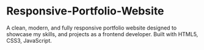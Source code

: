 # Responsive-Portfolio-Website
A clean, modern, and fully responsive portfolio website designed to showcase my skills, and projects as a frontend developer. Built with HTML5, CSS3, JavaScript.
